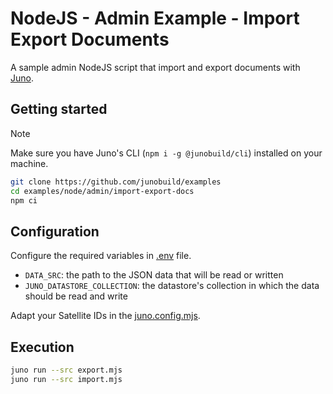 # NodeJS - Admin Example - Import Export Documents

A sample admin NodeJS script that import and export documents with [Juno](https://juno.build).

## Getting started

> [!NOTE]
> Make sure you have Juno's CLI (`npm i -g @junobuild/cli`) installed on your machine.

```bash
git clone https://github.com/junobuild/examples
cd examples/node/admin/import-export-docs
npm ci
```

## Configuration

Configure the required variables in [.env](.env) file.

- `DATA_SRC`: the path to the JSON data that will be read or written
- `JUNO_DATASTORE_COLLECTION`: the datastore's collection in which the data should be read and write

Adapt your Satellite IDs in the [juno.config.mjs](./juno.config.mjs).

## Execution

```bash
juno run --src export.mjs
juno run --src import.mjs
```
